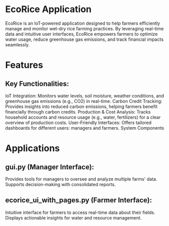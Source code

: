 # EcoRice Application

EcoRice is an IoT-powered application designed to help farmers efficiently manage and monitor wet-dry rice farming practices. By leveraging real-time data and intuitive user interfaces, EcoRice empowers farmers to optimize water usage, reduce greenhouse gas emissions, and track financial impacts seamlessly.

# Features

## Key Functionalities:
IoT Integration: Monitors water levels, soil moisture, weather conditions, and greenhouse gas emissions (e.g., CO2) in real-time.
Carbon Credit Tracking: Provides insights into reduced carbon emissions, helping farmers benefit financially through carbon credits.
Production & Cost Analysis: Tracks household accounts and resource usage (e.g., water, fertilizers) for a clear overview of production costs.
User-Friendly Interfaces: Offers tailored dashboards for different users: managers and farmers.
System Components

# Applications
## gui.py (Manager Interface):
Provides tools for managers to oversee and analyze multiple farms' data.
Supports decision-making with consolidated reports.
## ecorice_ui_with_pages.py (Farmer Interface):
Intuitive interface for farmers to access real-time data about their fields.
Displays actionable insights for water and resource management.
